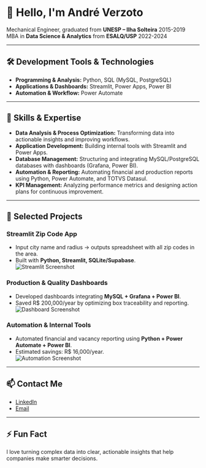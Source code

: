 # 👋 Hello, I'm André Verzoto

Mechanical Engineer, graduated from **UNESP – Ilha Solteira**  2015-2019  
MBA in **Data Science & Analytics** from **ESALQ/USP**  2022-2024

---

## 🛠️ Development Tools & Technologies
- **Programming & Analysis:** Python, SQL (MySQL, PostgreSQL)  
- **Applications & Dashboards:** Streamlit, Power Apps, Power BI  
- **Automation & Workflow:** Power Automate  

---

## 🧰 Skills & Expertise
- **Data Analysis & Process Optimization:** Transforming data into actionable insights and improving workflows.  
- **Application Development:** Building internal tools with Streamlit and Power Apps.  
- **Database Management:** Structuring and integrating MySQL/PostgreSQL databases with dashboards (Grafana, Power BI).  
- **Automation & Reporting:** Automating financial and production reports using Python, Power Automate, and TOTVS Datasul.  
- **KPI Management:** Analyzing performance metrics and designing action plans for continuous improvement.  

---

## 💼 Selected Projects

### Streamlit Zip Code App
- Input city name and radius → outputs spreadsheet with all zip codes in the area.  
- Built with **Python, Streamlit, SQLite/Supabase**.  
![Streamlit Screenshot](link_da_imagem_aqui)

### Production & Quality Dashboards
- Developed dashboards integrating **MySQL + Grafana + Power BI**.  
- Saved R$ 200,000/year by optimizing box traceability and reporting.  
![Dashboard Screenshot](link_da_imagem_aqui)

### Automation & Internal Tools
- Automated financial and vacancy reporting using **Python + Power Automate + Power BI**.  
- Estimated savings: R$ 16,000/year.  
![Automation Screenshot](link_da_imagem_aqui)

---

## 📫 Contact Me
- [LinkedIn](link_linkedin)  
- [Email](mailto:seuemail@dominio.com)  

---

## ⚡ Fun Fact
I love turning complex data into clear, actionable insights that help companies make smarter decisions.  
